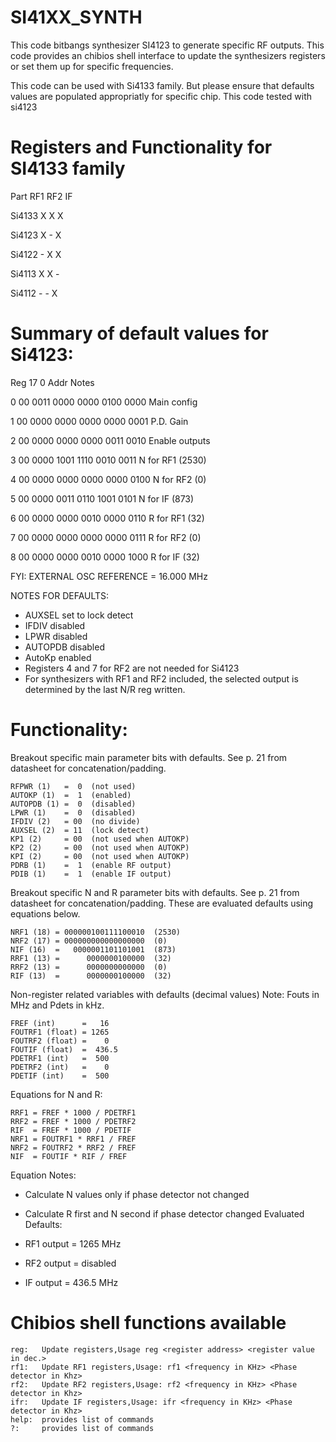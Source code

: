 # SI41XX_SYNTH

This code bitbangs synthesizer SI4123 to generate specific RF outputs.
This code provides an chibios shell interface to update the synthesizers registers or set them up for specific frequencies.

This code can be used with Si4133 family. But please ensure that defaults values are populated appropriatly for specific chip. This code tested with si4123


# Registers and Functionality for SI4133 family


Part    RF1  RF2   IF

Si4133   X    X    X

Si4123   X    -    X

Si4122   -    X    X

Si4113   X    X    -

Si4112   -    -    X


# Summary of default values for Si4123:
Reg    17                    0   Addr   Notes

0       00 0011 0000 0000 0100   0000   Main config

1       00 0000 0000 0000 0000   0001   P.D. Gain

2       00 0000 0000 0000 0011   0010   Enable outputs

3       00 0000 1001 1110 0010   0011   N for RF1 (2530)

4       00 0000 0000 0000 0000   0100   N for RF2 (0)

5       00 0000 0011 0110 1001   0101   N for IF (873)

6       00 0000 0000 0010 0000   0110   R for RF1 (32)

7       00 0000 0000 0000 0000   0111   R for RF2 (0)

8       00 0000 0000 0010 0000   1000   R for IF (32)


FYI: EXTERNAL OSC REFERENCE = 16.000 MHz

NOTES FOR DEFAULTS:
- AUXSEL set to lock detect
- IFDIV disabled
- LPWR disabled
- AUTOPDB disabled
- AutoKp enabled
- Registers 4 and 7 for RF2 are not needed for Si4123
- For synthesizers with RF1 and RF2 included, the selected
  output is determined by the last N/R reg written.


# Functionality:
Breakout specific main parameter bits with defaults.
  See p. 21 from datasheet for concatenation/padding.
  
    RFPWR (1)   =  0  (not used)
    AUTOKP (1)  =  1  (enabled)
    AUTOPDB (1) =  0  (disabled)
    LPWR (1)    =  0  (disabled)
    IFDIV (2)   = 00  (no divide)
    AUXSEL (2)  = 11  (lock detect)
    KP1 (2)     = 00  (not used when AUTOKP)
    KP2 (2)     = 00  (not used when AUTOKP)
    KPI (2)     = 00  (not used when AUTOKP)
    PDRB (1)    =  1  (enable RF output)
    PDIB (1)    =  1  (enable IF output)
Breakout specific N and R parameter bits with defaults.
  See p. 21 from datasheet for concatenation/padding.
  These are evaluated defaults using equations below.
  
    NRF1 (18) = 000000100111100010  (2530)
    NRF2 (17) = 000000000000000000  (0)
    NIF (16)  =   0000001101101001  (873)
    RRF1 (13) =      0000000100000  (32)
    RRF2 (13) =      0000000000000  (0)
    RIF (13)  =      0000000100000  (32)
Non-register related variables with defaults (decimal values)
  Note: Fouts in MHz and Pdets in kHz.
  
    FREF (int)      =   16
    FOUTRF1 (float) = 1265
    FOUTRF2 (float) =    0
    FOUTIF (float)  =  436.5
    PDETRF1 (int)   =  500
    PDETRF2 (int)   =    0
    PDETIF (int)    =  500
Equations for N and R:

    RRF1 = FREF * 1000 / PDETRF1
    RRF2 = FREF * 1000 / PDETRF2
    RIF  = FREF * 1000 / PDETIF
    NRF1 = FOUTRF1 * RRF1 / FREF
    NRF2 = FOUTRF2 * RRF2 / FREF
    NIF  = FOUTIF * RIF / FREF
Equation Notes:

  - Calculate N values only if phase detector not changed
  - Calculate R first and N second if phase detector changed
Evaluated Defaults:

  - RF1 output = 1265 MHz
  - RF2 output = disabled
  - IF output  = 436.5 MHz

  
#  Chibios shell functions available 

    reg:   Update registers,Usage reg <register address> <register value in dec.>
    rf1:   Update RF1 registers,Usage: rf1 <frequency in KHz> <Phase detector in Khz>
    rf2:   Update RF2 registers,Usage: rf2 <frequency in KHz> <Phase detector in Khz>
    ifr:   Update IF registers,Usage: ifr <frequency in KHz> <Phase detector in Khz>
    help:  provides list of commands
    ?:     provides list of commands 
